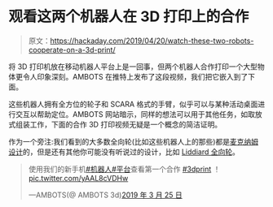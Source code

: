 # 观看这两个机器人在 3D 打印上的合作

> 原文：<https://hackaday.com/2019/04/20/watch-these-two-robots-cooperate-on-a-3d-print/>

将 3D 打印机放在移动机器人平台上是一回事，但两个机器人合作打印一个大型物体更令人印象深刻。AMBOTS 在推特上发布了这段视频，我们把它嵌入到了下面。

这些机器人拥有全方位的轮子和 SCARA 格式的手臂，似乎可以与某种活动桌面进行交互以帮助定位。AMBOTS 网站暗示，同样的想法可以用于其他任务，如取放式组装工作，下面的合作 3D 打印视频无疑是一个概念的简洁证明。

作为一个旁注:我们看到的大多数全向轮(比如这些机器人上的那些)都是[麦克纳姆设计](https://en.wikipedia.org/wiki/Mecanum_wheel)的，但是还有其他你可能没有听说过的设计，比如 [Liddiard 全向轮](https://hackaday.com/2016/07/23/liddiard-omnidirectional-wheels/)。

> 使用我们的新手机[#机器人](https://twitter.com/hashtag/Robotics?src=hash&ref_src=twsrc%5Etfw)[#平台](https://twitter.com/hashtag/platform?src=hash&ref_src=twsrc%5Etfw)查看第一个合作 [#3dprint](https://twitter.com/hashtag/3dprint?src=hash&ref_src=twsrc%5Etfw) ！[pic.twitter.com/yAAL8cVDHw](https://t.co/yAAL8cVDHw)
> 
> —AMBOTS(@ AMBOTS 3d)[2019 年 3 月 25 日](https://twitter.com/Ambots3D/status/1110029387519483904?ref_src=twsrc%5Etfw)